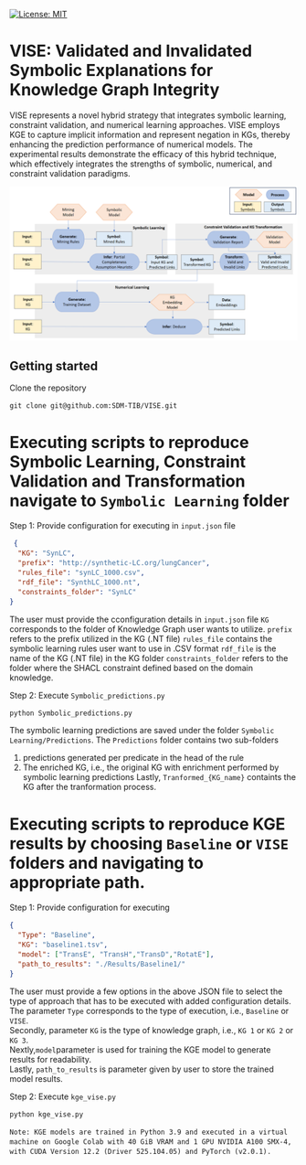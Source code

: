 [![License: MIT](https://img.shields.io/badge/License-MIT-yellow.svg)](LICENSE)
# VISE:  Validated and Invalidated Symbolic Explanations for Knowledge Graph Integrity

VISE represents a novel hybrid strategy that integrates symbolic learning, 
constraint validation, and numerical learning approaches. VISE employs KGE 
to capture implicit information and represent negation in KGs, thereby 
enhancing the prediction performance of numerical models. The experimental 
results demonstrate the efficacy of this hybrid technique, which effectively 
integrates the strengths of symbolic, numerical, and constraint validation 
paradigms.

![VISE Design Pattern](https://raw.githubusercontent.com/SDM-TIB/VISE/main/images/VISE-updated.png "VISE Design Pattern")

## Getting started 
Clone the repository
```git
git clone git@github.com:SDM-TIB/VISE.git
```


# Executing scripts to reproduce Symbolic Learning, Constraint Validation and Transformation navigate to `Symbolic Learning` folder

Step 1: Provide configuration for executing in `input.json` file
```json
 {
  "KG": "SynLC",
  "prefix": "http://synthetic-LC.org/lungCancer",
  "rules_file": "synLC_1000.csv",
  "rdf_file": "SynthLC_1000.nt",
  "constraints_folder": "SynLC"
}
```
The user must provide the cconfiguration details in `input.json` file
`KG` corresponds to the folder of Knowledge Graph user wants to utilize.
`prefix` refers to the prefix utilized in the KG (.NT file)
`rules_file` contains the symbolic learning rules user want to use in .CSV format
`rdf_file` is the name of the KG (.NT file) in the KG folder
`constraints_folder` refers to the folder where the SHACL constraint defined based on the domain knowledge.

Step 2: Execute `Symbolic_predictions.py`

```python
python Symbolic_predictions.py
```
The symbolic learning predictions are saved under the folder `Symbolic Learning/Predictions`. The `Predictions` folder contains two sub-folders
1) predictions generated per predicate in the head of the rule
2) The enriched KG, i.e., the original KG with enrichment performed by symbolic learning predictions
Lastly, `Tranformed_{KG_name}` containts the KG after the tranformation process.

# Executing scripts to reproduce KGE results by choosing ``Baseline`` or ``VISE`` folders and navigating to appropriate path.

Step 1: Provide configuration for executing
```json
{
  "Type": "Baseline",
  "KG": "baseline1.tsv",
  "model": ["TransE", "TransH","TransD","RotatE"],
  "path_to_results": "./Results/Baseline1/"
}
```
The user must provide a few options in the above JSON file to select the type of approach that has to be executed with added configuration details. <br>
The parameter ``Type`` corresponds to the type of execution, i.e., ```Baseline``` or ```VISE```.<br>
Secondly, parameter ``KG`` is the type of knowledge graph, i.e., ```KG 1``` or ```KG 2``` or ```KG 3```.<br>
Nextly,```model```parameter is used for training the KGE model to generate results for readability.<br>
Lastly, ```path_to_results``` is parameter given by user to store the trained model results.

Step 2: Execute `kge_vise.py`
```python
python kge_vise.py 
```
`Note: KGE models are trained in Python 3.9 and executed in a virtual machine on Google Colab with 40 GiB VRAM and 1
GPU NVIDIA A100 SMX-4, with CUDA Version 12.2 (Driver 525.104.05) and PyTorch (v2.0.1).`

